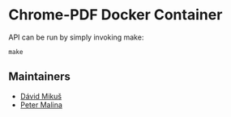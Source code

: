 # Chrome-PDF Docker Container

API can be run by simply invoking make:
```
make
```

## Maintainers

- [Dávid Mikuš](https://github.com/dasio)
- [Peter Malina](https://github.com/gelidus)